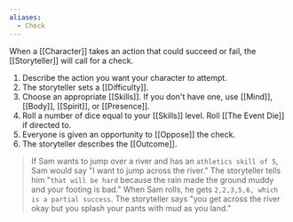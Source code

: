 ```yaml
---
aliases:
  - Check
---
```

When a [[Character]] takes an action that could succeed or fail, the [[Storyteller]] will call for a check.

1. Describe the action you want your character to attempt.
2. The storyteller sets a [[Difficulty]].
3. Choose an appropriate [[Skills]]. If you don't have one, use [[Mind]], [[Body]], [[Spirit]], or [[Presence]].
4. Roll a number of dice equal to your [[Skills]] level. Roll [[The Event Die]] if directed to.
5. Everyone is given an opportunity to [[Oppose]] the check.
6. The storyteller describes the [[Outcome]].

>If Sam wants to jump over a river and has an `athletics skill of 5`, Sam would say "I want to jump across the river." The storyteller tells him "`that will be hard` because the rain made the ground muddy and your footing is bad." When Sam rolls, he gets `2,2,3,5,6, which is a partial success`. The storyteller says "you get across the river okay but you splash your pants with mud as you land."